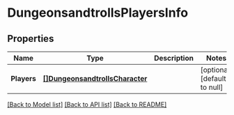 # DungeonsandtrollsPlayersInfo

## Properties
Name | Type | Description | Notes
------------ | ------------- | ------------- | -------------
**Players** | [**[]DungeonsandtrollsCharacter**](dungeonsandtrollsCharacter.md) |  | [optional] [default to null]

[[Back to Model list]](../README.md#documentation-for-models) [[Back to API list]](../README.md#documentation-for-api-endpoints) [[Back to README]](../README.md)

